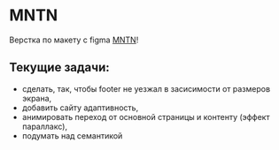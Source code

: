 # MNTN
Верстка по макету с figma [MNTN](https://www.figma.com/file/RObpoLwOvIcY3WSC3A691n/MNTN---Landing-Page-(Community) "ссылка на макет")!

## Текущие задачи:
- сделать, так, чтобы footer не уезжал в заcисимости от размеров экрана,
- добавить сайту адаптивность,
- анимировать переход от основной страницы и контенту (эффект параллакс),
- подумать над семантикой 

